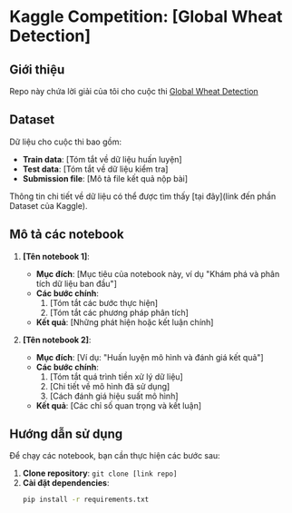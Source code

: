 # Kaggle Competition: [Global Wheat Detection]

## Giới thiệu
Repo này chứa lời giải của tôi cho cuộc thi [Global Wheat Detection](https://www.kaggle.com/competitions/global-wheat-detection/overview)
## Dataset
Dữ liệu cho cuộc thi bao gồm:
- **Train data**: [Tóm tắt về dữ liệu huấn luyện]
- **Test data**: [Tóm tắt về dữ liệu kiểm tra]
- **Submission file**: [Mô tả file kết quả nộp bài]

Thông tin chi tiết về dữ liệu có thể được tìm thấy [tại đây](link đến phần Dataset của Kaggle).

## Mô tả các notebook

1. **[Tên notebook 1]**:
   - **Mục đích**: [Mục tiêu của notebook này, ví dụ "Khám phá và phân tích dữ liệu ban đầu"]
   - **Các bước chính**: 
     1. [Tóm tắt các bước thực hiện]
     2. [Tóm tắt các phương pháp phân tích]
   - **Kết quả**: [Những phát hiện hoặc kết luận chính]

2. **[Tên notebook 2]**:
   - **Mục đích**: [Ví dụ: "Huấn luyện mô hình và đánh giá kết quả"]
   - **Các bước chính**: 
     1. [Tóm tắt quá trình tiền xử lý dữ liệu]
     2. [Chi tiết về mô hình đã sử dụng]
     3. [Cách đánh giá hiệu suất mô hình]
   - **Kết quả**: [Các chỉ số quan trọng và kết luận]

## Hướng dẫn sử dụng
Để chạy các notebook, bạn cần thực hiện các bước sau:
1. **Clone repository**: `git clone [link repo]`
2. **Cài đặt dependencies**:
   ```bash
   pip install -r requirements.txt

